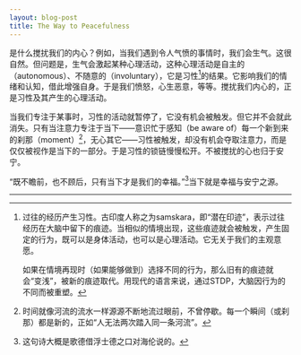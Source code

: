 ```yaml
---
layout: blog-post
title: The Way to Peacefulness
---
```


是什么搅扰我们的内心？例如，当我们遇到令人气愤的事情时，我们会生气。这很自然。但问题是，生气会激起某种心理活动，这种心理活动是自主的（autonomous）、不随意的（involuntary），它是习性[^samskara]的结果。它影响我们的情绪和认知，借此增强自身。于是我们愤怒，心生恶意，等等。搅扰我们内心的，正是习性及其产生的心理活动。

  [^samskara]: 过往的经历产生习性。古印度人称之为samskara，即“潜在印迹”，表示过往经历在大脑中留下的痕迹。当相似的情境出现，这些痕迹就会被触发，产生固定的行为，既可以是身体活动，也可以是心理活动。它无关于我们的主观意愿。

    如果在情境再现时（如果能够做到）选择不同的行为，那么旧有的痕迹就会“变浅”，被新的痕迹取代。用现代的语言来说，通过STDP，大脑因行为的不同而被重塑。

当我们专注于某事时，习性的活动就暂停了，它没有机会被触发。但它并不会就此消失。只有当注意力专注于当下——意识忙于感知（be aware of）每一个新到来的刹那（moment）[^moments-flow]，无心其它——习性被触发，却没有机会夺取注意力，而是仅仅被视作是当下的一部分。于是习性的锁链慢慢松开。不被搅扰的心也归于安宁。

  [^moments-flow]: 时间[^time]就像河流的流水一样源源不断地流过眼前，不曾停歇。每一个瞬间（或刹那）都是新的，正如“人无法两次踏入同一条河流”。

  [^time]: 时间意指主观时间体验。参见Oliver Sacks的《意识的河流》一文。

“既不瞻前，也不顾后，只有当下才是我们的幸福。”[^poem]当下就是幸福与安宁之源。

  [^poem]: 这句诗大概是歌德借浮士德之口对海伦说的。

---
